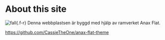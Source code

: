 About this site
==============================================
![fall](img/about.jpg){.f-r}
Denna webbplastsen är byggd med hjälp av ramverket Anax Flat.


<https://github.com/CassieTheOne/anax-flat-theme>
